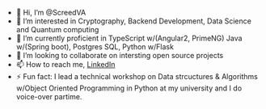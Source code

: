 - 👋 Hi, I’m @ScreedVA
- 👀 I’m interested in Cryptography, Backend Development, Data Science and Quantum computing
- 🌱 I’m currently proficient in TypeScript w/(Angular2, PrimeNG) Java w/(Spring boot), Postgres SQL, Python w/Flask
- 💞️ I’m looking to collaborate on intersting open source projects
- 📫 How to reach me, [LinkedIn](https://www.linkedin.com/in/christian-damete-yeboa-bb79442a3/)
- ⚡ Fun fact: I lead a technical workshop on Data strcuctures & Algorithms w/Object Oriented Programming in Python at my university and I do voice-over partime.

<!---
ScreedVA/ScreedVA is a ✨ special ✨ repository because its `README.md` (this file) appears on your GitHub profile.
You can click the Preview link to take a look at your changes.
--->
